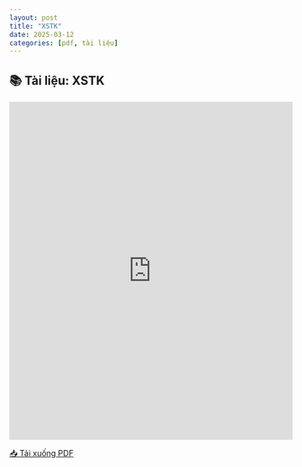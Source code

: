 ```yaml
---
layout: post
title: "XSTK"
date: 2025-03-12
categories: [pdf, tài liệu]
---
```


## 📚 Tài liệu: XSTK

<iframe 
    src="https://docs.google.com/viewerng/viewer?url=https://raw.githubusercontent.com/ntrThanh/blog/master/assets/files/XSTK.pdf&embedded=true" 
    style="width: 100%; height: 600px;" 
    frameborder="0">
</iframe>

[📥 Tải xuống PDF](https://raw.githubusercontent.com/ntrThanh/blog/master/assets/files/XSTK.pdf)

